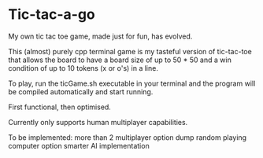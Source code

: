 # Tic-tac-a-go
My own tic tac toe game, made just for fun, has evolved.

This (almost) purely cpp terminal game is my tasteful version of tic-tac-toe that allows the board to have a board size of up to 50 * 50 and a win condition of up to 10 tokens (x or o's) in a line. 

To play, run the ticGame.sh executable in your terminal and the program will be compiled automatically and start running. 

First functional, then optimised. 

Currently only supports human multiplayer capabilities. 

To be implemented:
    more than 2 multiplayer option
    dump random playing computer option
    smarter AI implementation